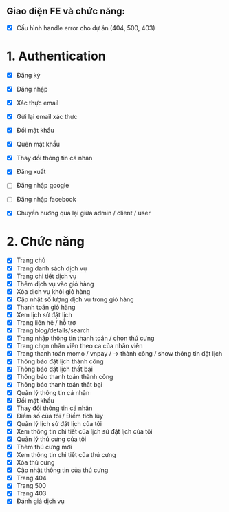 ## Giao diện FE và chức năng:

- [x] Cấu hình handle error cho dự án (404, 500, 403)

# 1. Authentication
- [x] Đăng ký
- [x] Đăng nhập
- [x] Xác thực email
- [x] Gửi lại email xác thực
- [x] Đổi mật khẩu
- [x] Quên mật khẩu
- [x] Thay đổi thông tin cá nhân
- [x] Đăng xuất
- [ ] Đăng nhập google
- [ ] Đăng nhập facebook
- [x] Chuyển hướng qua lại giữa admin / client / user


# 2. Chức năng
- [x] Trang chủ
- [x] Trang danh sách dịch vụ
- [x] Trang chi tiết dịch vụ
- [x] Thêm dịch vụ vào giỏ hàng
- [x] Xóa dịch vụ khỏi giỏ hàng
- [x] Cập nhật số lượng dịch vụ trong giỏ hàng
- [x] Thanh toán giỏ hàng
- [x] Xem lịch sử đặt lịch
- [x] Trang liên hệ / hỗ trợ
- [x] Trang blog/details/search
- [x] Trang nhập thông tin thanh toán / chọn thú cưng
- [x] Trang chọn nhân viên theo ca của nhân viên
- [x] Trang thanh toán momo / vnpay / -> thành công / show thông tin đặt lịch
- [x] Thông báo đặt lịch thành công
- [x] Thông báo đặt lịch thất bại
- [x] Thông báo thanh toán thành công
- [x] Thông báo thanh toán thất bại
- [x] Quản lý thông tin cá nhân
- [x] Đổi mật khẩu
- [x] Thay đổi thông tin cá nhân
- [x] Điểm số của tôi / Điểm tích lũy
- [x] Quản lý lịch sử đặt lịch của tôi
- [x] Xem thông tin chi tiết của lịch sử đặt lịch của tôi
- [x] Quản lý thú cưng của tôi
- [x] Thêm thú cưng mới
- [x] Xem thông tin chi tiết của thú cưng
- [x] Xóa thú cưng
- [x] Cập nhật thông tin của thú cưng
- [x] Trang 404
- [x] Trang 500
- [x] Trang 403
- [x] Đánh giá dịch vụ